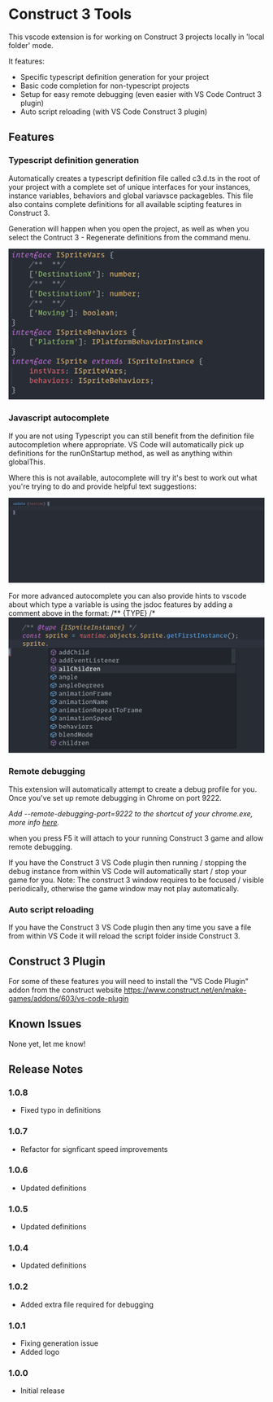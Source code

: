 # Construct 3 Tools

This vscode extension is for working on Construct 3 projects locally in 'local folder' mode.

It features:
- Specific typescript definition generation for your project
- Basic code completion for non-typescript projects
- Setup for easy remote debugging (even easier with VS Code Contruct 3 plugin)
- Auto script reloading (with VS Code Construct 3 plugin)

## Features

### Typescript definition generation
Automatically creates a typescript definition file called c3.d.ts in the root of your project with a complete set of unique interfaces for your instances, instance variables, behaviors and global variavsce packagebles. This file also contains complete definitions for all available scipting features in Construct 3.

Generation will happen when you open the project, as well as when you select the Contruct 3 - Regenerate definitions from the command menu.

![feature X](images/ts-definition.png)

### Javascript autocomplete
If you are not using Typescript you can still benefit from the definition file autocompletion where appropriate. VS Code will automatically pick up definitions for the runOnStartup method, as well as anything within globalThis.

Where this is not available, autocomplete will try it's best to work out what you're trying to do and provide helpful text suggestions:

![feature X](images/autocomplete.gif)

For more advanced autocomplete you can also provide hints to vscode about which type a variable is using the jsdoc features by adding a comment above in the format: /** {TYPE} /*
![feature X](images/js-definition.png)

### Remote debugging
This extension will automatically attempt to create a debug profile for you. Once you've set up remote debugging in Chrome  on port 9222.

<i>Add --remote-debugging-port=9222 to the shortcut of your chrome.exe, more info [here](https://developer.mozilla.org/en-US/docs/Tools/Remote_Debugging/Chrome_Desktop).</i>

 when you press F5 it will attach to your running Construct 3 game and allow remote debugging.


If you have the Construct 3 VS Code plugin then running / stopping the debug instance from within VS Code will automatically start / stop your game for you. Note: The construct 3 window requires to be focused / visible periodically, otherwise the game window may not play automatically.

### Auto script reloading
If you have the Construct 3 VS Code plugin then any time you save a file from within VS Code it will reload the script folder inside Construct 3.

## Construct 3 Plugin
For some of these features you will need to install the "VS Code Plugin" addon from the construct website https://www.construct.net/en/make-games/addons/603/vs-code-plugin

## Known Issues

None yet, let me know!

## Release Notes
### 1.0.8
- Fixed typo in definitions
### 1.0.7
- Refactor for signficant speed improvements
### 1.0.6
- Updated definitions
### 1.0.5
- Updated definitions
### 1.0.4
- Updated definitions
### 1.0.2
- Added extra file required for debugging
### 1.0.1
- Fixing generation issue
- Added logo
### 1.0.0
- Initial release
